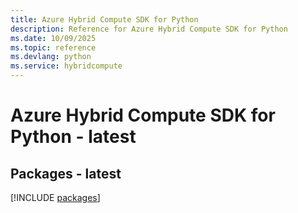 ```yaml
---
title: Azure Hybrid Compute SDK for Python
description: Reference for Azure Hybrid Compute SDK for Python
ms.date: 10/09/2025
ms.topic: reference
ms.devlang: python
ms.service: hybridcompute
---
```

# Azure Hybrid Compute SDK for Python - latest
## Packages - latest
[!INCLUDE [packages](hybrid-compute-index.md)]